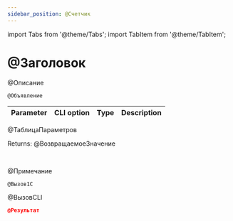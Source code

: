 ```yaml
---
sidebar_position: @Счетчик
---
```


import Tabs from '@theme/Tabs';
import TabItem from '@theme/TabItem';

# @Заголовок
@Описание



`@Объявление`

  | Parameter | CLI option | Type | Description |
  |-|-|-|-|
@ТаблицаПараметров
  
  Returns: @ВозвращаемоеЗначение

<br/>

@Примечание


```bsl title="Code example"
@Вызов1С
```
 
@ВызовCLI


```json title="Result"
@Результат
```
